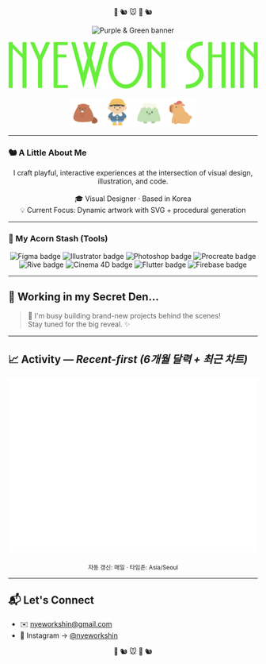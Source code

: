 <!-- Rodent Emojis -->
<p align="center">
  🐹 🐿️ 🐭 🐹 🐿️
</p>

<!-- ─────────────  HEADER  ───────────── -->
<p align="center">
  <!-- 🍇🟢 Purple & Green Banner PNG -->
  <img src="header_banner.png" width="728" alt="Purple & Green banner"/>
</p>

<!-- 🔽🔽🔽 Large Name Asset Header 🔽🔽🔽 -->
<p align="center">
  <img src="NYEWON SHIN.png" width="600px" alt="NYEWON SHIN"/>
</p>

<!-- 5 Character PNGs Section -->
<p align="center">
  <img src="1.png" width="60px" alt="Character 1"/>    
  <img src="2.png" width="60px" alt="Character 2"/>      
  <img src="4.png" width="60px" alt="Character 4"/>    
  <img src="5.png" width="60px" alt="Character 5"/>
</p>

---

### 🐿️ A Little About Me
<p align="center">
  I craft playful, interactive experiences at the intersection of visual design, illustration, and code.<br/><br/>
  🎓 Visual Designer · Based in Korea<br/>
  💡 Current Focus: Dynamic artwork with SVG + procedural generation
</p>

---

### 🌰 My Acorn Stash (Tools)
<p align="center">
  <img src="https://img.shields.io/badge/Figma-E4007F?logo=figma&logoColor=white&style=for-the-badge" alt="Figma badge"/>
  <img src="https://img.shields.io/badge/Illustrator-8B45B2?logo=adobe%20illustrator&logoColor=white&style=for-the-badge" alt="Illustrator badge"/>
  <img src="https://img.shields.io/badge/Photoshop-00BFFF?logo=adobe%20photoshop&logoColor=white&style=for-the-badge" alt="Photoshop badge"/>
  <img src="https://img.shields.io/badge/Procreate-B3FF00?logo=procreate&logoColor=black&style=for-the-badge" alt="Procreate badge"/>
  <br>
  <img src="https://img.shields.io/badge/Rive-E4007F?logo=rive&logoColor=white&style=for-the-badge" alt="Rive badge"/>
  <img src="https://img.shields.io/badge/Cinema%204D-8B45B2?logo=cinema4d&logoColor=white&style=for-the-badge" alt="Cinema 4D badge"/>
  <img src="https://img.shields.io/badge/Flutter-8B45B2?logo=flutter&logoColor=white&style=for-the-badge" alt="Flutter badge"/>
  <img src="https://img.shields.io/badge/Firebase-E4007F?logo=firebase&logoColor=white&style=for-the-badge" alt="Firebase badge"/>
</p>

---

## 🚧 Working in my Secret Den...
> 🤫 I'm busy building brand-new projects behind the scenes! <br>
> Stay tuned for the big reveal. ✨

---

## 📈 Activity — *Recent-first (6개월 달력 + 최근 차트)*
<p align="center">
  <!-- ✅ 상대경로로 수정 -->
  <img src="./metrics.svg" alt="GitHub Metrics (half-year calendar + recent activity)" />
</p>
<p align="center"><sub>자동 갱신: 매일 · 타임존: Asia/Seoul</sub></p>

---

## 📬 Let's Connect
- ✉️ <a href="mailto:nyeworkshin@gmail.com">nyeworkshin@gmail.com</a>
- 📸 Instagram → <a href="https://instagram.com/nyeworkshin">@nyeworkshin</a>

<!-- Rodent Emojis -->
<p align="center">
  🐹 🐿️ 🐭 🐹 🐿️
</p>
